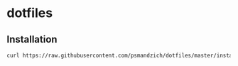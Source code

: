 # dotfiles

## Installation
```bash
curl https://raw.githubusercontent.com/psmandzich/dotfiles/master/install.sh | bash
```
